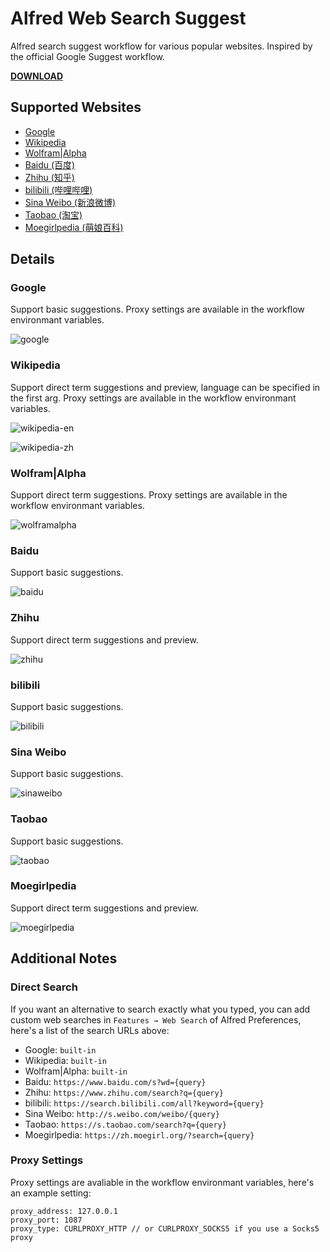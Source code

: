# Alfred Web Search Suggest
Alfred search suggest workflow for various popular websites. Inspired by the official Google Suggest workflow.

[**DOWNLOAD**](https://github.com/AkikoZ/alfred-web-search-suggest/releases)

## Supported Websites
* [Google](#google)
* [Wikipedia](#wikipedia)
* [Wolfram|Alpha](#wolframalpha)
* [Baidu (百度)](#baidu)
* [Zhihu (知乎)](#zhihu)
* [bilibili (哔哩哔哩)](#bilibili)
* [Sina Weibo (新浪微博)](#sina-weibo)
* [Taobao (淘宝)](#taobao)
* [Moegirlpedia (萌娘百科)](#moegirlpedia)

## Details

### Google
Support basic suggestions. Proxy settings are available in the workflow environmant variables.

![google](https://github.com/AkikoZ/alfred-web-search-suggest/blob/master/screenshots/google.png)

### Wikipedia
Support direct term suggestions and preview, language can be specified in the first arg. Proxy settings are available in the workflow environmant variables.

![wikipedia-en](https://github.com/AkikoZ/alfred-web-search-suggest/blob/master/screenshots/wikipedia-en.png)

![wikipedia-zh](https://github.com/AkikoZ/alfred-web-search-suggest/blob/master/screenshots/wikipedia-zh.png)

### Wolfram|Alpha
Support direct term suggestions. Proxy settings are available in the workflow environmant variables.

![wolframalpha](https://github.com/AkikoZ/alfred-web-search-suggest/blob/master/screenshots/wolframalpha.png)

### Baidu
Support basic suggestions.

![baidu](https://github.com/AkikoZ/alfred-web-search-suggest/blob/master/screenshots/baidu.png)

### Zhihu
Support direct term suggestions and preview.

![zhihu](https://github.com/AkikoZ/alfred-web-search-suggest/blob/master/screenshots/zhihu.png)

### bilibili
Support basic suggestions.

![bilibili](https://github.com/AkikoZ/alfred-web-search-suggest/blob/master/screenshots/bilibili.png)

### Sina Weibo
Support basic suggestions.

![sinaweibo](https://github.com/AkikoZ/alfred-web-search-suggest/blob/master/screenshots/sinaweibo.png)

### Taobao
Support basic suggestions.

![taobao](https://github.com/AkikoZ/alfred-web-search-suggest/blob/master/screenshots/taobao.png)

### Moegirlpedia
Support direct term suggestions and preview.

![moegirlpedia](https://github.com/AkikoZ/alfred-web-search-suggest/blob/master/screenshots/moegirlpedia.png)

## Additional Notes

### Direct Search
If you want an alternative to search exactly what you typed, you can add custom web searches in `Features → Web Search` of Alfred Preferences, here's a list of the search URLs above:
* Google: `built-in`
* Wikipedia: `built-in`
* Wolfram|Alpha: `built-in`
* Baidu: `https://www.baidu.com/s?wd={query}`
* Zhihu: `https://www.zhihu.com/search?q={query}`
* bilibili: `https://search.bilibili.com/all?keyword={query}`
* Sina Weibo: `http://s.weibo.com/weibo/{query}`
* Taobao: `https://s.taobao.com/search?q={query}`
* Moegirlpedia: `https://zh.moegirl.org/?search={query}`

### Proxy Settings
Proxy settings are avaliable in the workflow environmant variables, here's an example setting:
```
proxy_address: 127.0.0.1
proxy_port: 1087
proxy_type: CURLPROXY_HTTP // or CURLPROXY_SOCKS5 if you use a Socks5 proxy
```
